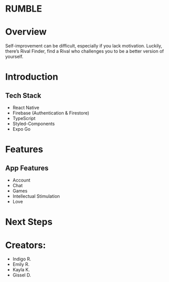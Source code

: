 # RUMBLE

# Overview

Self-improvement can be difficult, especially if you lack motivation. Luckily, there’s Rival Finder, find a Rival who challenges you to be a better version of yourself.

# Introduction

## Tech Stack

- React Native
- Firebase (Authentication & Firestore)
- TypeScript
- Styled-Components
- Expo Go

# Features

## App Features

- Account
- Chat
- Games
- Intellectual Stimulation
- Love

# Next Steps

# Creators:

- Indigo R.
- Emily R.
- Kayla K.
- Gissel D.
